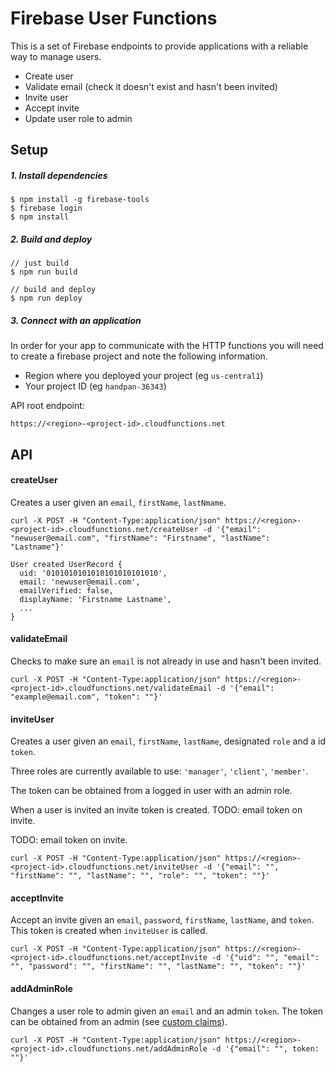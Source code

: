 # Firebase User Functions
This is a set of Firebase endpoints to provide applications with a reliable way to manage users. 

- Create user
- Validate email (check it doesn't exist and hasn't been invited)
- Invite user
- Accept invite
- Update user role to admin
  
## Setup

##### 1. Install dependencies
```
$ npm install -g firebase-tools
$ firebase login
$ npm install
```

##### 2. Build and deploy
```
// just build
$ npm run build

// build and deploy
$ npm run deploy
```
##### 3. Connect with an application

In order for your app to communicate with the HTTP functions you will need to create a firebase project and note the following information.

- Region where you deployed your project (eg `us-central1`)
- Your project ID (eg `handpan-36343`)  
  
API root endpoint:

```
https://<region>-<project-id>.cloudfunctions.net
```

## API
 


#### createUser
Creates a user given an `email`, `firstName`, `lastNmame`.
  
```
curl -X POST -H "Content-Type:application/json" https://<region>-<project-id>.cloudfunctions.net/createUser -d '{"email": "newuser@email.com", "firstName": "Firstname", "lastName": "Lastname"}'
```
```
User created UserRecord {
  uid: '0101010101010101010101010',
  email: 'newuser@email.com',
  emailVerified: false,
  displayName: 'Firstname Lastname',
  ...
}
```

#### validateEmail
Checks to make sure an `email` is not already in use and hasn't been invited.

```
curl -X POST -H "Content-Type:application/json" https://<region>-<project-id>.cloudfunctions.net/validateEmail -d '{"email": "example@email.com", "token": ""}'
```

#### inviteUser
Creates a user given an `email`, `firstName`, `lastName`, designated `role` and a id `token`.

Three roles are currently available to use: `'manager'`, `'client'`, `'member'`.

The token can be obtained from a logged in user with an admin role.

When a user is invited an invite token is created. TODO: email token on invite.

TODO: email token on invite.

```
curl -X POST -H "Content-Type:application/json" https://<region>-<project-id>.cloudfunctions.net/inviteUser -d '{"email": "", "firstName": "", "lastName": "", "role": "", "token": ""}'
```

#### acceptInvite
Accept an invite given an `email`, `password`, `firstName`, `lastName`, and `token`. This token is created when `inviteUser` is called. 
```
curl -X POST -H "Content-Type:application/json" https://<region>-<project-id>.cloudfunctions.net/acceptInvite -d '{"uid": "", "email": "", "password": "", "firstName": "", "lastName": "", "token": ""}'
```

#### addAdminRole
Changes a user role to admin given an `email` and an admin `token`. The token can be obtained from an admin (see [custom claims](https://firebase.google.com/docs/auth/admin/custom-claims)).

```
curl -X POST -H "Content-Type:application/json" https://<region>-<project-id>.cloudfunctions.net/addAdminRole -d '{"email": "", token: ""}'
```